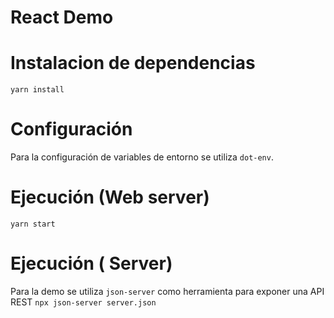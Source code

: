 # React Demo

# Instalacion de dependencias

`yarn install`

# Configuración

Para la configuración de variables de entorno se utiliza `dot-env`.

# Ejecución (Web server)

`yarn start`

# Ejecución ( Server)

Para la demo se utiliza `json-server` como herramienta para exponer una API REST 
`npx json-server server.json`